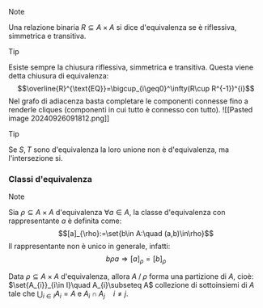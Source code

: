 >[!note]
>Una relazione binaria $R\subseteq A\times A$ si dice d'equivalenza se è riflessiva, simmetrica e transitiva.

>[!tip]
>Esiste sempre la chiusura riflessiva, simmetrica e transitiva. Questa viene detta chiusura di equivalenza:
>$$\overline{R}^{\text{EQ}}=\bigcup_{i\geq0}^\infty(R\cup R^{-1})^{i}$$
>Nel grafo di adiacenza basta completare le componenti connesse fino a renderle cliques (componenti in cui tutto è connesso con tutto).
>![[Pasted image 20240926091812.png]]

>[!tip]
>Se $S,T$ sono d'equivalenza la loro unione non è d'equivalenza, ma l'intersezione si.

### Classi d'equivalenza
>[!note]
>Sia $\rho\subseteq A\times A$ d'equivalenza $\forall a\in A$, la classe d'equivalenza con rappresentante $a$ è definita come: $$[a]_{\rho}:=\set{b\in A:\quad (a,b)\in\rho}$$ Il rappresentante non è unico in generale, infatti: $$b\rho a\Longrightarrow [a]_{\rho}=[b]_{\rho}$$
>

Data $\rho\subseteq A\times A$ d'equivalenza, allora $A  \mathbin{/} \rho$ forma una partizione di $A$, cioè: $\set{A_{i}}_{i\in I}\quad A_{i}\subseteq A$ collezione di sottoinsiemi di $A$ tale che $\bigcup_{i\in I} A_{i}=A$ e $A_{i}\cap A_{j}\quad i\neq j$.
